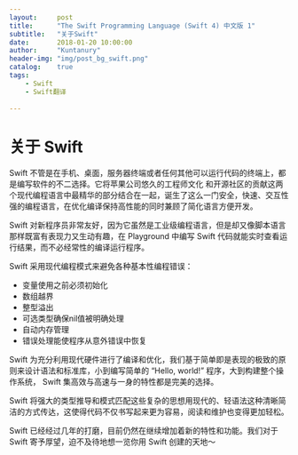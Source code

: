 ```yaml
---
layout:     post
title:      "The Swift Programming Language (Swift 4) 中文版 1"
subtitle:   "关于Swift"
date:       2018-01-20 10:00:00
author:     "Kuntanury"
header-img: "img/post_bg_swift.png"
catalog:    true
tags:
    - Swift
    - Swift翻译
    
---
```

# 关于 Swift

Swift 不管是在手机、桌面，服务器终端或者任何其他可以运行代码的终端上，都是编写软件的不二选择。它将苹果公司悠久的工程师文化 和开源社区的贡献这两个现代编程语言中最精华的部分结合在一起，诞生了这么一门安全，快速、交互性强的编程语言，在优化编译保持高性能的同时兼顾了简化语言方便开发。

Swift 对新程序员非常友好，因为它虽然是工业级编程语言，但是却又像脚本语言那样既富有表现力又生动有趣，在 Playground 中编写 Swift 代码就能实时查看运行结果，而不必经常性的编译运行程序。

Swift 采用现代编程模式来避免各种基本性编程错误：

* 变量使用之前必须初始化
* 数组越界
* 整型溢出
* 可选类型确保nil值被明确处理
* 自动内存管理
* 错误处理能使程序从意外错误中恢复

Swift 为充分利用现代硬件进行了编译和优化，我们基于简单即是表现的极致的原则来设计语法和标准库，小到编写简单的 “Hello, world!” 程序，大到构建整个操作系统， Swift 集高效与高速与一身的特性都是完美的选择。

Swift 将强大的类型推导和模式匹配这些复杂的思想用现代的、轻语法这种清晰简洁的方式传达，这使得代码不仅书写起来更为容易，阅读和维护也变得更加轻松。

Swift 已经经过几年的打磨，目前仍然在继续增加着新的特性和功能。我们对于 Swift 寄予厚望，迫不及待地想一览你用 Swift 创建的天地～
